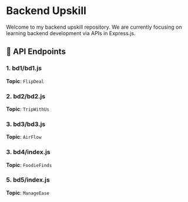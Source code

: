 # Backend Upskill

Welcome to my backend upskill repository.
We are currently focusing on learning backend development via APIs in Express.js.


## 📘 API Endpoints

### 1. **bd1/bd1.js**
**Topic**: `FlipDeal`

### 2. **bd2/bd2.js**
**Topic**: `TripWithUs`

### 3. **bd3/bd3.js**
**Topic**: `AirFlow`

### 3. **bd4/index.js**
**Topic**: `FoodieFinds`

### 5. **bd5/index.js**
**Topic**: `ManageEase`
